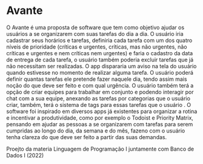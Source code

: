# Avante
O Avante é uma proposta de software que tem como objetivo ajudar os usuários a
se organizarem com suas tarefas do dia a dia. O usuário iria cadastrar seus horários
e tarefas, definiria cada tarefa com um dos quatro níveis de prioridade (críticas e
urgentes, críticas, mas não urgentes, não críticas e urgentes e nem críticas nem
urgentes) e faria o cadastro da data de entrega de cada tarefa, o usuário também
poderia excluir tarefas que já não necessitam ser realizadas. O app dispararia um
aviso na tela do usuário quando estivesse no momento de realizar alguma tarefa. O
usuário poderá definir quantas tarefas ele pretende fazer naquele dia, tendo assim
mais noção do que deve ser feito e com qual urgência. O usuário também terá a
opção de criar equipes para trabalhar em conjunto e podendo interagir por chat com
a sua equipe, anexando as tarefas por categorias que o usuário criar, também, terá
o sistema de tags para essas tarefas que o usuário . O software foi inspirado em
diversos apps já existentes para organizar a rotina e incentivar a produtividade,
como por exemplo o Todoist e Priority Matrix, pensando em ajudar as pessoas a se
organizarem com tarefas para serem cumpridas ao longo do dia, da semana e do
mês, fazeno com o usuário tenha clareza do que deve ser feito a partir das suas
demandas.

Proejto da materia Linguagem de Programação I juntamente com Banco de Dados I (2022)
